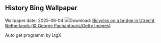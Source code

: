 ## History Bing Wallpaper
Wallpaper date: 2025-06-04
![](https://www.bing.com/th?id=OHR.BicyclesUtrecht_EN-CA8084495077_UHD.jpg&w=1000)Download: [Bicycles on a bridge in Utrecht, Netherlands (© George Pachantouris/Getty Images)](https://www.bing.com/th?id=OHR.BicyclesUtrecht_EN-CA8084495077_UHD.jpg)

Auto get programm by LtgX
